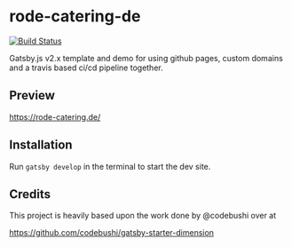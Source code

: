 # rode-catering-de

[![Build Status](https://travis-ci.org/BernhardRode/rode-catering-de.svg?branch=master)](https://travis-ci.org/BernhardRode/rode-catering-de)

Gatsby.js v2.x template and demo for using github pages, custom domains and a travis based ci/cd pipeline together.

## Preview

https://rode-catering.de/

## Installation

Run `gatsby develop` in the terminal to start the dev site.

## Credits

This project is heavily based upon the work done by @codebushi over at

https://github.com/codebushi/gatsby-starter-dimension
